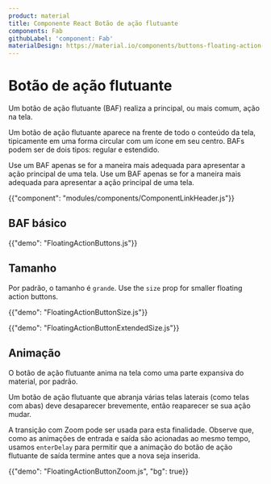 ```yaml
---
product: material
title: Componente React Botão de ação flutuante
components: Fab
githubLabel: 'component: Fab'
materialDesign: https://material.io/components/buttons-floating-action-button
---
```


# Botão de ação flutuante

<p class="description">Um botão de ação flutuante (BAF) realiza a principal, ou mais comum, ação na tela.</p>

Um botão de ação flutuante aparece na frente de todo o conteúdo da tela, tipicamente em uma forma circular com um ícone em seu centro. BAFs podem ser de dois tipos: regular e estendido.

Use um BAF apenas se for a maneira mais adequada para apresentar a ação principal de uma tela. Use um BAF apenas se for a maneira mais adequada para apresentar a ação principal de uma tela.

{{"component": "modules/components/ComponentLinkHeader.js"}}

## BAF básico

{{"demo": "FloatingActionButtons.js"}}

## Tamanho

Por padrão, o tamanho é `grande`. Use the `size` prop for smaller floating action buttons.

{{"demo": "FloatingActionButtonSize.js"}}

{{"demo": "FloatingActionButtonExtendedSize.js"}}

## Animação

O botão de ação flutuante anima na tela como uma parte expansiva do material, por padrão.

Um botão de ação flutuante que abranja várias telas laterais (como telas com abas) deve desaparecer brevemente, então reaparecer se sua ação mudar.

A transição com Zoom pode ser usada para esta finalidade. Observe que, como as animações de entrada e saída são acionadas ao mesmo tempo, usamos `enterDelay` para permitir que a animação do botão de ação flutuante de saída termine antes que a nova seja inserida.

{{"demo": "FloatingActionButtonZoom.js", "bg": true}}
